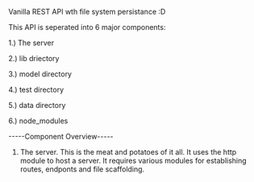 Vanilla REST API wth file system persistance :D

This API is seperated into 6 major components:

1.) The server

2.) lib driectory

3.) model directory

4.) test directory

5.) data directory

6.) node_modules

-----Component Overview-----

1. The server. This is the meat and potatoes of it all. It uses the http module to host a server. It requires various modules for establishing routes, endponts and file scaffolding.